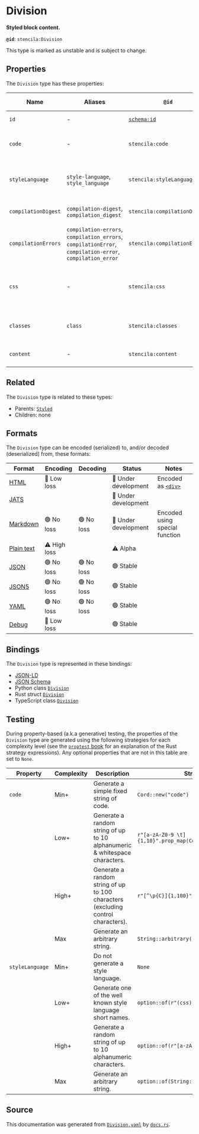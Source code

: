 # Division

**Styled block content.**

**`@id`**: `stencila:Division`

This type is marked as unstable and is subject to change.

## Properties

The `Division` type has these properties:

| Name                | Aliases                                                                                                  | `@id`                                | Type                                                                                                               | Description                                                        | Inherited from                                                                                   |
| ------------------- | -------------------------------------------------------------------------------------------------------- | ------------------------------------ | ------------------------------------------------------------------------------------------------------------------ | ------------------------------------------------------------------ | ------------------------------------------------------------------------------------------------ |
| `id`                | -                                                                                                        | [`schema:id`](https://schema.org/id) | [`String`](https://github.com/stencila/stencila/blob/main/docs/reference/schema/data/string.md)                    | The identifier for this item.                                      | [`Entity`](https://github.com/stencila/stencila/blob/main/docs/reference/schema/other/entity.md) |
| `code`              | -                                                                                                        | `stencila:code`                      | [`Cord`](https://github.com/stencila/stencila/blob/main/docs/reference/schema/data/cord.md)                        | The code of the equation in the `styleLanguage`.                   | [`Styled`](https://github.com/stencila/stencila/blob/main/docs/reference/schema/style/styled.md) |
| `styleLanguage`     | `style-language`, `style_language`                                                                       | `stencila:styleLanguage`             | [`String`](https://github.com/stencila/stencila/blob/main/docs/reference/schema/data/string.md)                    | The language used for the style specification e.g. css, tw         | [`Styled`](https://github.com/stencila/stencila/blob/main/docs/reference/schema/style/styled.md) |
| `compilationDigest` | `compilation-digest`, `compilation_digest`                                                               | `stencila:compilationDigest`         | [`ExecutionDigest`](https://github.com/stencila/stencila/blob/main/docs/reference/schema/flow/execution-digest.md) | A digest of the `code` and `styleLanguage`.                        | [`Styled`](https://github.com/stencila/stencila/blob/main/docs/reference/schema/style/styled.md) |
| `compilationErrors` | `compilation-errors`, `compilation_errors`, `compilationError`, `compilation-error`, `compilation_error` | `stencila:compilationErrors`         | [`String`](https://github.com/stencila/stencila/blob/main/docs/reference/schema/data/string.md)*                   | Errors that occurred when transpiling the `code`.                  | [`Styled`](https://github.com/stencila/stencila/blob/main/docs/reference/schema/style/styled.md) |
| `css`               | -                                                                                                        | `stencila:css`                       | [`String`](https://github.com/stencila/stencila/blob/main/docs/reference/schema/data/string.md)                    | A Cascading Style Sheet (CSS) transpiled from the `code` property. | [`Styled`](https://github.com/stencila/stencila/blob/main/docs/reference/schema/style/styled.md) |
| `classes`           | `class`                                                                                                  | `stencila:classes`                   | [`String`](https://github.com/stencila/stencila/blob/main/docs/reference/schema/data/string.md)*                   | A list of class names associated with the node.                    | [`Styled`](https://github.com/stencila/stencila/blob/main/docs/reference/schema/style/styled.md) |
| `content`           | -                                                                                                        | `stencila:content`                   | [`Block`](https://github.com/stencila/stencila/blob/main/docs/reference/schema/prose/block.md)*                    | The content within the division                                    | -                                                                                                |

## Related

The `Division` type is related to these types:

- Parents: [`Styled`](https://github.com/stencila/stencila/blob/main/docs/reference/schema/style/styled.md)
- Children: none

## Formats

The `Division` type can be encoded (serialized) to, and/or decoded (deserialized) from, these formats:

| Format                                                                                        | Encoding         | Decoding     | Status                 | Notes                                                                               |
| --------------------------------------------------------------------------------------------- | ---------------- | ------------ | ---------------------- | ----------------------------------------------------------------------------------- |
| [HTML](https://github.com/stencila/stencila/blob/main/docs/reference/formats/html.md)         | 🔷 Low loss       |              | 🚧 Under development    | Encoded as [`<div>`](https://developer.mozilla.org/en-US/docs/Web/HTML/Element/div) |
| [JATS](https://github.com/stencila/stencila/blob/main/docs/reference/formats/jats.md)         |                  |              | 🚧 Under development    |                                                                                     |
| [Markdown](https://github.com/stencila/stencila/blob/main/docs/reference/formats/markdown.md) | 🟢 No loss        | 🟢 No loss    | 🚧 Under development    | Encoded using special function                                                      |
| [Plain text](https://github.com/stencila/stencila/blob/main/docs/reference/formats/text.md)   | ⚠️ High loss     |              | ⚠️ Alpha               |                                                                                     |
| [JSON](https://github.com/stencila/stencila/blob/main/docs/reference/formats/json.md)         | 🟢 No loss        | 🟢 No loss    | 🟢 Stable               |                                                                                     |
| [JSON5](https://github.com/stencila/stencila/blob/main/docs/reference/formats/json5.md)       | 🟢 No loss        | 🟢 No loss    | 🟢 Stable               |                                                                                     |
| [YAML](https://github.com/stencila/stencila/blob/main/docs/reference/formats/yaml.md)         | 🟢 No loss        | 🟢 No loss    | 🟢 Stable               |                                                                                     |
| [Debug](https://github.com/stencila/stencila/blob/main/docs/reference/formats/debug.md)       | 🔷 Low loss       |              | 🟢 Stable               |                                                                                     |

## Bindings

The `Division` type is represented in these bindings:

- [JSON-LD](https://stencila.dev/Division.jsonld)
- [JSON Schema](https://stencila.dev/Division.schema.json)
- Python class [`Division`](https://github.com/stencila/stencila/blob/main/python/python/stencila/types/division.py)
- Rust struct [`Division`](https://github.com/stencila/stencila/blob/main/rust/schema/src/types/division.rs)
- TypeScript class [`Division`](https://github.com/stencila/stencila/blob/main/typescript/src/types/Division.ts)

## Testing

During property-based (a.k.a generative) testing, the properties of the `Division` type are generated using the following strategies for each complexity level (see the [`proptest` book](https://proptest-rs.github.io/proptest/) for an explanation of the Rust strategy expressions). Any optional properties that are not in this table are set to `None`.

| Property        | Complexity | Description                                                                      | Strategy                                      |
| --------------- | ---------- | -------------------------------------------------------------------------------- | --------------------------------------------- |
| `code`          | Min+       | Generate a simple fixed string of code.                                          | `Cord::new("code")`                           |
|                 | Low+       | Generate a random string of up to 10 alphanumeric & whitespace characters.       | `r"[a-zA-Z0-9 \t]{1,10}".prop_map(Cord::new)` |
|                 | High+      | Generate a random string of up to 100 characters (excluding control characters). | `r"[^\p{C}]{1,100}".prop_map(Cord::new)`      |
|                 | Max        | Generate an arbitrary string.                                                    | `String::arbitrary().prop_map(Cord::new)`     |
| `styleLanguage` | Min+       | Do not generate a style language.                                                | `None`                                        |
|                 | Low+       | Generate one of the well known style language short names.                       | `option::of(r"(css)\|(tw)")`                  |
|                 | High+      | Generate a random string of up to 10 alphanumeric characters.                    | `option::of(r"[a-zA-Z0-9]{1,10}")`            |
|                 | Max        | Generate an arbitrary string.                                                    | `option::of(String::arbitrary())`             |

## Source

This documentation was generated from [`Division.yaml`](https://github.com/stencila/stencila/blob/main/schema/Division.yaml) by [`docs.rs`](https://github.com/stencila/stencila/blob/main/rust/schema-gen/src/docs.rs).